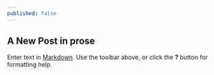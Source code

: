 ```yaml
---
published: false
---
```

## A New Post in prose

Enter text in [Markdown](http://daringfireball.net/projects/markdown/). Use the toolbar above, or click the **?** button for formatting help.

